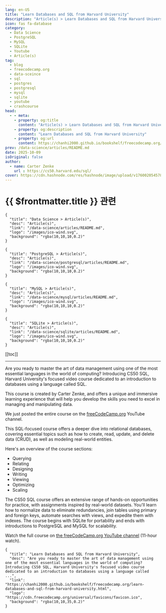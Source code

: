 ```yaml
---
lang: en-US
title: "Learn Databases and SQL from Harvard University"
description: "Article(s) > Learn Databases and SQL from Harvard University"
icon: fas fa-database
category:
  - Data Science
  - PostgreSQL
  - MySQL
  - SQLite
  - Youtube
  - Article(s)
tag:
  - blog
  - freecodecamp.org
  - data-sceince
  - sql
  - postgres
  - postgresql
  - mysql
  - sqlite
  - youtube
  - crashcourse
head:
  - - meta:
    - property: og:title
      content: "Article(s) > Learn Databases and SQL from Harvard University"
    - property: og:description
      content: "Learn Databases and SQL from Harvard University"
    - property: og:url
      content: https://chanhi2000.github.io/bookshelf/freecodecamp.org/learn-databases-and-sql-from-harvard-university.html
prev: /data-science/articles/README.md
date: 2025-10-09
isOriginal: false
author:
  - name: Carter Zenke
    url : https://cs50.harvard.edu/sql/
cover: https://cdn.hashnode.com/res/hashnode/image/upload/v1760020545784/53c7451f-ea27-4471-afa6-87c1ca44827a.jpeg
---
```


# {{ $frontmatter.title }} 관련

```component VPCard
{
  "title": "Data Science > Article(s)",
  "desc": "Article(s)",
  "link": "/data-science/articles/README.md",
  "logo": "/images/ico-wind.svg",
  "background": "rgba(10,10,10,0.2)"
}
```

```component VPCard
{
  "title": "PostgreSQL > Article(s)",
  "desc": "Article(s)",
  "link": "/data-science/postgresql/articles/README.md",
  "logo": "/images/ico-wind.svg",
  "background": "rgba(10,10,10,0.2)"
}
```

```component VPCard
{
  "title": "MySQL > Article(s)",
  "desc": "Article(s)",
  "link": "/data-science/mysql/articles/README.md",
  "logo": "/images/ico-wind.svg",
  "background": "rgba(10,10,10,0.2)"
}
```

```component VPCard
{
  "title": "SQLite > Article(s)",
  "desc": "Article(s)",
  "link": "/data-science/sqlite/articles/README.md",
  "logo": "/images/ico-wind.svg",
  "background": "rgba(10,10,10,0.2)"
}
```

[[toc]]

---

<SiteInfo
  name="Learn Databases and SQL from Harvard University"
  desc="Are you ready to master the art of data management using one of the most essential languages in the world of computing? Introducing CS50 SQL, Harvard University's focused video course dedicated to an introduction to databases using a language called ..."
  url="https://freecodecamp.org/news/learn-databases-and-sql-from-harvard-university"
  logo="https://cdn.freecodecamp.org/universal/favicons/favicon.ico"
  preview="https://cdn.hashnode.com/res/hashnode/image/upload/v1760020545784/53c7451f-ea27-4471-afa6-87c1ca44827a.jpeg"/>

Are you ready to master the art of data management using one of the most essential languages in the world of computing? Introducing CS50 SQL, Harvard University's focused video course dedicated to an introduction to databases using a language called SQL.

This course is created by Carter Zenke, and offers a unique and immersive learning experience that will help you develop the skills you need to excel in managing and manipulating data.

We just posted the entire course on the [<VPIcon icon="fa-brands fa-free-code-camp"/>freeCodeCamp.org](http://freeCodeCamp.org) YouTube channel.

This SQL-focused course offers a deeper dive into relational databases, covering essential topics such as how to create, read, update, and delete data (CRUD), as well as modeling real-world entities.

Here's an overview of the course sections:

- Querying
- Relating
- Designing
- Writing
- Viewing
- Optimizing
- Scaling

The CS50 SQL course offers an extensive range of hands-on opportunities for practice, with assignments inspired by real-world datasets. You'll learn how to normalize data to eliminate redundancies, join tables using primary and foreign keys, automate searches with views, and expedite them with indexes. The course begins with SQLite for portability and ends with introductions to PostgreSQL and MySQL for scalability.

Watch the full course on [<VPIcon icon="fa-brands fa-youtube"/>the freeCodeCamp.org YouTube channel](https://youtu.be/WXk7yDqsKxs) (11-hour watch).

<VidStack src="youtube/WXk7yDqsKxs" />

<!-- TODO: add ARTICLE CARD -->
```component VPCard
{
  "title": "Learn Databases and SQL from Harvard University",
  "desc": "Are you ready to master the art of data management using one of the most essential languages in the world of computing? Introducing CS50 SQL, Harvard University's focused video course dedicated to an introduction to databases using a language called ...",
  "link": "https://chanhi2000.github.io/bookshelf/freecodecamp.org/learn-databases-and-sql-from-harvard-university.html",
  "logo": "https://cdn.freecodecamp.org/universal/favicons/favicon.ico",
  "background": "rgba(10,10,35,0.2)"
}
```
